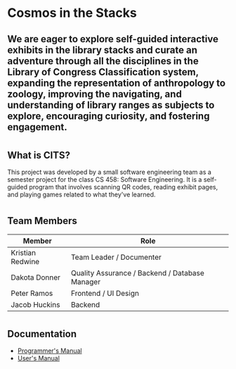 # Cosmos in the Stacks
We are eager to explore self-guided interactive exhibits in the library stacks and curate an adventure through all the disciplines in the Library of Congress Classification system, expanding the representation of anthropology to zoology, improving the navigating, and understanding of library ranges as subjects to explore, encouraging curiosity, and fostering engagement. 
---

#

## What is CITS?
This project was developed by a small software engineering team as a semester project for the class CS 458: Software Engineering.  It is a self-guided program that involves scanning QR codes, reading exhibit pages, and playing games related to what they've learned.

#

## Team Members
| **Member** | **Role** |
| ----------- | ----------- |
| Kristian Redwine | Team Leader / Documenter |
| Dakota Donner | Quality Assurance / Backend / Database Manager |
| Peter Ramos | Frontend / UI Design |
| Jacob Huckins | Backend  |

#

## Documentation
- [Programmer's Manual](https://docs.google.com/document/d/1wJRkda4Knu70mK9lKPNltQ8cMyGqshMVixY0C_ukfls/edit?usp=sharing)
- [User's Manual](https://docs.google.com/document/d/1wOhkEck9K5nBuDsrdqZm3DQnE40h9PsJRnH5E-FMsKs/edit?usp=sharing)
